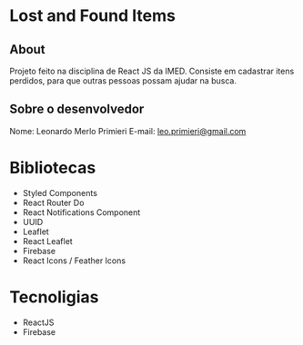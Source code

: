 # Lost and Found Items

## About

Projeto feito na disciplina de React JS da IMED. Consiste em cadastrar itens perdidos, para que outras pessoas possam ajudar na busca.

## Sobre o desenvolvedor

Nome: Leonardo Merlo Primieri
E-mail: leo.primieri@gmail.com

# Bibliotecas

- Styled Components
- React Router Do
- React Notifications Component
- UUID
- Leaflet
- React Leaflet
- Firebase
- React Icons / Feather Icons

# Tecnoligias

- ReactJS
- Firebase
